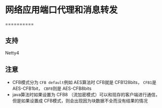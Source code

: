 # 网络应用端口代理和消息转发
==========

## 支持
Netty4 



## 注意 
* CFB模式分为 `CFB default`例如 AES算法时 CFB就是 CFB128bits， `CFB1`是 AES-CFB1bit， `CBF8`则是 AES-CFB8bits
* java算法时如果设置为 CFB8 （流加密模式）可以和现存的客户端进行通信，但是如果设置成 CFB模式，则会出现因为块数据不全而没有结果的情况